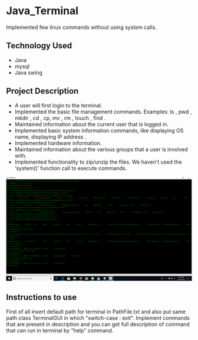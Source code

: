 # Java_Terminal
Implemented few linux commands without using system calls.

## Technology Used
- Java
- mysql
- Java swing

## Project Description
- A user will first login to the terminal. 
- Implemented the basic file management commands. Examples: ls , pwd , mkdir , cd , cp, mv , rm , touch , find .        
- Maintained information about the current user that is logged in.
- Implemented basic system information commands, like displaying OS name, displaying  IP address .
- Implemented hardware information. 
- Maintained information about the various groups that a user is involved with. 
- Implemented functionality to zip/unzip the files.  We haven't used the ‘system()’ function call to execute commands.

![Image](https://github.com/nimesh12maheshwari/Java_Terminal/blob/master/img1.png)

## Instructions to use
First of all insert default path for terminal in PathFile.txt and also put same path class TerminalGUI in which "switch-case : exit". Implement commands that are present in description and you can get full description of command that can run in terminal by "help" command.
